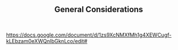 <center><h2>General Considerations</h2></center>
<br>

https://docs.google.com/document/d/1zs9XcNMXfMh1g4XEWCugf-kLEbzam0eXWQnIbGknLco/edit#

<br>
<br>